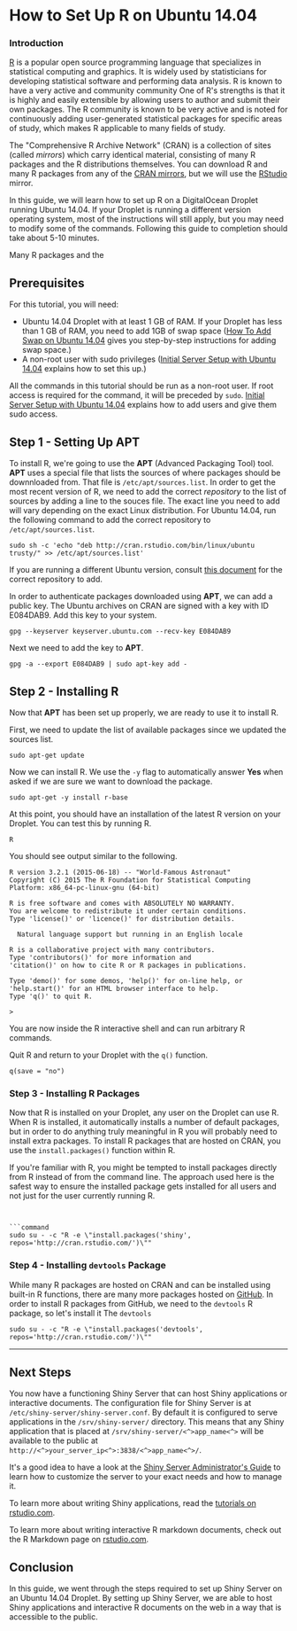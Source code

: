# How to Set Up R on Ubuntu 14.04

### Introduction

[R](http://www.r-project.org/) is a popular open source programming language that specializes in statistical computing and graphics.  It is widely used by statisticians for developing statistical software and performing data analysis. R is known to have a very active and community community One of R's strengths is that it is highly and easily extensible by allowing users to author and submit their own packages. The R community is known to be very active and is noted for continuously adding user-generated statistical packages for specific areas of study, which makes R applicable to many fields of study. 

The "Comprehensive R Archive Network" (CRAN) is a collection of sites (called *mirrors*) which carry identical material, consisting of many R packages and the R distributions themselves. You can download R and many R packages from any of the [CRAN mirrors](http://cran.r-project.org/mirrors.html), but we will use the [RStudio](http://www.rstudio.com/) mirror. 

In this guide, we will learn how to set up R on a DigitalOcean Droplet running Ubuntu 14.04.  If your Droplet is running a different version operating system, most of the instructions will still apply, but you may need to modify some of the commands.  Following this guide to completion should take about 5-10 minutes.

Many R packages and the 

## Prerequisites

For this tutorial, you will need:

- Ubuntu 14.04 Droplet with at least 1 GB of RAM. If your Droplet has less than 1 GB of RAM, you need to add 1GB of swap space ([How To Add Swap on Ubuntu 14.04](https://www.digitalocean.com/community/tutorials/how-to-add-swap-on-ubuntu-14-04) gives you step-by-step instructions for adding swap space.)
- A non-root user with sudo privileges ([Initial Server Setup with Ubuntu 14.04](https://www.digitalocean.com/community/tutorials/initial-server-setup-with-ubuntu-14-04) explains how to set this up.)

All the commands in this tutorial should be run as a non-root user. If root access is required for the command, it will be preceded by `sudo`. [Initial Server Setup with Ubuntu 14.04](https://www.digitalocean.com/community/tutorials/initial-server-setup-with-ubuntu-14-04) explains how to add users and give them sudo access.

## Step 1 - Setting Up **APT**

To install R, we're going to use the **APT** (Advanced Packaging Tool) tool.  **APT** uses a special file that lists the sources of where packages should be downnloaded from. That file is `/etc/apt/sources.list`.  In order to get the most recent version of R, we need to add the correct *repository* to the list of sources by adding a line to the souces file. The exact line you need to add will vary depending on the exact Linux distribution. For Ubuntu 14.04, run the following command to add the correct repository to `/etc/apt/sources.list`.  

```command
sudo sh -c 'echo "deb http://cran.rstudio.com/bin/linux/ubuntu trusty/" >> /etc/apt/sources.list'
```

If you are running a different Ubuntu version, consult [this document](http://cran.r-project.org/bin/linux/ubuntu/README) for the correct repository to add.

In order to authenticate packages downloaded using **APT**, we can add a public key. The Ubuntu archives on CRAN are signed with a key with ID E084DAB9.  Add this key to your system.

```command
gpg --keyserver keyserver.ubuntu.com --recv-key E084DAB9
```

Next we need to add the key to **APT**.

```command
gpg -a --export E084DAB9 | sudo apt-key add -
```

## Step 2 - Installing R

Now that **APT** has been set up properly, we are ready to use it to install R.

First, we need to update the list of available packages since we updated the sources list.

```command
sudo apt-get update
```

Now we can install R.  We use the `-y` flag to automatically answer **Yes** when asked if we are sure we want to download the package.

```command
sudo apt-get -y install r-base
```

At this point, you should have an installation of the latest R version on your Droplet.  You can test this by running R.

```command
R
```

You should see output similar to the following.

```
R version 3.2.1 (2015-06-18) -- "World-Famous Astronaut"
Copyright (C) 2015 The R Foundation for Statistical Computing
Platform: x86_64-pc-linux-gnu (64-bit)

R is free software and comes with ABSOLUTELY NO WARRANTY.
You are welcome to redistribute it under certain conditions.
Type 'license()' or 'licence()' for distribution details.

  Natural language support but running in an English locale

R is a collaborative project with many contributors.
Type 'contributors()' for more information and
'citation()' on how to cite R or R packages in publications.

Type 'demo()' for some demos, 'help()' for on-line help, or
'help.start()' for an HTML browser interface to help.
Type 'q()' to quit R.

>
```

You are now inside the R interactive shell and can run arbitrary R commands.  

Quit R and return to your Droplet with the `q()` function.

```
q(save = "no")
```

### Step 3 - Installing R Packages

Now that R is installed on your Droplet, any user on the Droplet can use R. When R is installed, it automatically installs a number of default packages, but in order to do anything truly meaningful in R you will probably need to install extra packages.  To install R packages that are hosted on CRAN, you use the `install.packages()` function within R.   

If you're familiar with R, you might be tempted to install packages directly from R instead of from the command line. The approach used here is the safest way to ensure the installed package gets installed for all users and not just for the user currently running R.

```


```command
sudo su - -c "R -e \"install.packages('shiny', repos='http://cran.rstudio.com/')\""
```

### Step 4 - Installing `devtools` Package

While many R packages are hosted on CRAN and can be installed using built-in R functions, there are many more packages hosted on [GitHub](https://github.com/). In order to install R packages from GitHub, we need to the `devtools` R package, so let's install it
The `devtools`

```command
sudo su - -c "R -e \"install.packages('devtools', repos='http://cran.rstudio.com/')\""
```

-------------------------





## Next Steps

You now have a functioning Shiny Server that can host Shiny applications or interactive documents. The configuration file for Shiny Server is at `/etc/shiny-server/shiny-server.conf`. By default it is configured to serve applications in the `/srv/shiny-server/` directory. This means that any Shiny application that is placed at `/srv/shiny-server/<^>app_name<^>` will be available to the public at `http://<^>your_server_ip<^>:3838/<^>app_name<^>/`. 

It's a good idea to have a look at the [Shiny Server Administrator's Guide](http://rstudio.github.io/shiny-server/latest/) to learn how to customize the server to your exact needs and how to manage it.

To learn more about writing Shiny applications, read the [tutorials on rstudio.com](http://shiny.rstudio.com/tutorial/).

To learn more about writing interactive R markdown documents, check out the R Markdown page on [rstudio.com](http://rmarkdown.rstudio.com/).

## Conclusion

In this guide, we went through the steps required to set up Shiny Server on an Ubuntu 14.04 Droplet.  By setting up Shiny Server, we are able to host Shiny applications and interactive R documents on the web in a way that is accessible to the public.
